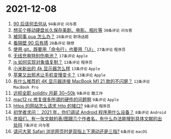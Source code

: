 # 2021-12-08

1. [90 后该何去何从](https://www.v2ex.com/t/820774) `94条评论` `问与答`
1. [想买个移动硬盘长久保存美剧、电影、相片等](https://www.v2ex.com/t/820777) `30条评论` `问与答`
1. [被同事 pua 怎么办？](https://www.v2ex.com/t/820803) `28条评论` `职场话题`
1. [看隔壁 90 后有感](https://www.v2ex.com/t/820799) `28条评论` `随想`
1. [使用 git，既要用「命令行」也要用「UI」](https://www.v2ex.com/t/820776) `27条评论` `程序员`
1. [无线充电特别伤电池？](https://www.v2ex.com/t/820792) `17条评论` `Apple`
1. [js 如何实现对象值复制？](https://www.v2ex.com/t/820807) `13条评论` `程序员`
1. [小米新出的 4k 显示器怎么样](https://www.v2ex.com/t/820795) `13条评论` `Apple`
1. [苹果又出邪术让手机变慢变卡？](https://www.v2ex.com/t/820787) `13条评论` `Apple`
1. [有什么推荐的 4K 显示器连接 MacBook M1 21 款的不闪屏？](https://www.v2ex.com/t/820779) `12条评论` `MacBook Pro`
1. [远程全职 solidity 月薪 30~50k](https://www.v2ex.com/t/820785) `9条评论` `酷工作`
1. [mac12 rc 修复很多所谓的硬件的问题啊](https://www.v2ex.com/t/820778) `9条评论` `Apple`
1. [https 的网站怎么请求 http 的接口?](https://www.v2ex.com/t/820775) `9条评论` `程序员`
1. [初学者求问： 2021 年，你们调试 Android 程序用什么设备？](https://www.v2ex.com/t/820793) `8条评论` `Android`
1. [彦祖们，有一张文献的表/图跟几个作者名，有什么办法能搜到具体文献的出处吗](https://www.v2ex.com/t/820782) `7条评论` `问与答`
1. [请问大家 Safari 浏览网页时是双指上下滑动还是三指?](https://www.v2ex.com/t/820791) `6条评论` `macOS`
